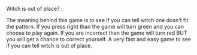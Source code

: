 Witch is out of place? :

The meaning behind this game is to see if you can tell witch one dosn't fit the pattern. If you press right than the game will turn green and you can choose to play again. If you are incorrect than the game will turn red BUT you will get a chance to correct yourself. A very fast and easy game to see if you can tell witch is out of place. 